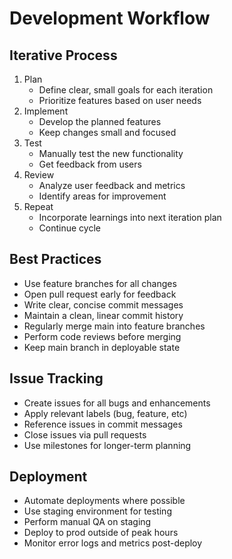 
# Development Workflow 

## Iterative Process
1. Plan
   - Define clear, small goals for each iteration
   - Prioritize features based on user needs
2. Implement 
   - Develop the planned features
   - Keep changes small and focused
3. Test
   - Manually test the new functionality
   - Get feedback from users
4. Review
   - Analyze user feedback and metrics
   - Identify areas for improvement
5. Repeat
   - Incorporate learnings into next iteration plan
   - Continue cycle

## Best Practices  
- Use feature branches for all changes
- Open pull request early for feedback
- Write clear, concise commit messages
- Maintain a clean, linear commit history
- Regularly merge main into feature branches  
- Perform code reviews before merging
- Keep main branch in deployable state

## Issue Tracking
- Create issues for all bugs and enhancements 
- Apply relevant labels (bug, feature, etc)
- Reference issues in commit messages
- Close issues via pull requests
- Use milestones for longer-term planning

## Deployment
- Automate deployments where possible 
- Use staging environment for testing
- Perform manual QA on staging
- Deploy to prod outside of peak hours
- Monitor error logs and metrics post-deploy
